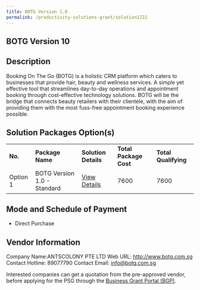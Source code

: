 ```yaml
---
title: BOTG Version 1.0
permalink: /productivity-solutions-grant/solution1722
---
```


## BOTG Version 10

## Description

Booking On The Go (BOTG) is a holistic CRM platform which caters to businesses that provide hair, beauty and wellness services. A simple yet effective tool that streamlines day-to-day operations and appointment booking through cost-effective technology solutions. BOTG will be the bridge that connects beauty retailers with their clientele, with the aim of providing them with the most fuss-free appointment booking experience possible.

## Solution Packages Option(s)

<table>
<tr>
<td><b>No.</b></td>
<td><b>Package Name</b></td>
<td><b>Solution Details</b></td>
<td><b>Total Package Cost</b></td>
<td><b>Total Qualifying</b></td>
</tr>
<tr>
<td>Option 1</td>
<td>BOTG Version 1.0 - Standard</td>
<td><a href='https://www.gobusiness.gov.sg/images/psg/Desensitised_Antscolony_Annex _CR_wef_26_Nov_2020_Part_1.pdf'>View Details</a></td>
<td>7600</td>
<td>7600</td>
</tr>
</table>

## Mode and Schedule of Payment

 - Direct Purchase

## Vendor Information

 Company Name:ANTSCOLONY PTE LTD 
Web URL: http://www.botg.com.sg
Contact Hotline: 89077790
Contact Email: info@botg.com.sg


Interested companies can get a quotation from the pre-approved vendor, before applying for the PSG through the <a href='https://www.businessgrants.gov.sg/'>Business Grant Portal (BGP)</a>.
